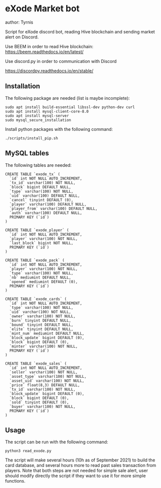 # eXode Market bot
author: Tyrnis 

Script for eXode discord bot, reading Hive blockchain and sending market alert on Discord.

Use BEEM in order to read Hive blockchain:
https://beem.readthedocs.io/en/latest/

Use discord.py in order to communication with Discord

https://discordpy.readthedocs.io/en/stable/

## Installation

The following package are needed (list is maybe incomplete):
```
sudo apt install build-essential libssl-dev python-dev curl
sudo apt install mysql-client-core-8.0
sudo apt install mysql-server
sudo mysql_secure_installation
```

Install python packages with the following command: 
```
./scripts/install_pip.sh 
```

## MySQL tables

The following tables are needed:

```
CREATE TABLE `exode_tx` (
  `id` int NOT NULL AUTO_INCREMENT,
  `tx_id` varchar(100) NOT NULL,
  `block` bigint DEFAULT NULL,
  `type` varchar(100) NOT NULL,
  `uid` varchar(100) DEFAULT NULL,
  `cancel` tinyint DEFAULT (0),
  `player` varchar(100) DEFAULT NULL,
  `player_from` varchar(100) DEFAULT NULL,
  `auth` varchar(100) DEFAULT NULL,
  PRIMARY KEY (`id`)
)
```

```
CREATE TABLE `exode_player` (
  `id` int NOT NULL AUTO_INCREMENT,
  `player` varchar(100) NOT NULL,
  `last_block` bigint NOT NULL,
  PRIMARY KEY (`id`)
)
```

```
CREATE TABLE `exode_pack` (
  `id` int NOT NULL AUTO_INCREMENT,
  `player` varchar(100) NOT NULL,
  `type` varchar(100) NOT NULL,
  `nb` mediumint DEFAULT NULL,
  `opened` mediumint DEFAULT (0),
  PRIMARY KEY (`id`)
)
```

```
CREATE TABLE `exode_cards` (
  `id` int NOT NULL AUTO_INCREMENT,
  `type` varchar(100) NOT NULL,
  `uid` varchar(100) NOT NULL,
  `owner` varchar(100) NOT NULL,
  `burn` tinyint DEFAULT NULL,
  `bound` tinyint DEFAULT NULL,
  `elite` tinyint DEFAULT NULL,
  `mint_num` mediumint DEFAULT NULL,
  `block_update` bigint DEFAULT (0),
  `block` bigint DEFAULT (0),
  `minter` varchar(100) NOT NULL,
  PRIMARY KEY (`id`)
)
```

```
CREATE TABLE `exode_sales` (
  `id` int NOT NULL AUTO_INCREMENT,
  `seller` varchar(100) NOT NULL,
  `asset_type` varchar(100) NOT NULL,
  `asset_uid` varchar(100) NOT NULL,
  `price` float(8,3) DEFAULT NULL,
  `tx_id` varchar(100) NOT NULL,
  `block_update` bigint DEFAULT (0),
  `block` bigint DEFAULT (0),
  `sold` tinyint DEFAULT (0),
  `buyer` varchar(100) NOT NULL,
  PRIMARY KEY (`id`)
)
```


## Usage

The script can be run with the following command:

```
python3 read_exode.py
```

The script will make several hours (10h as of September 2021) to build the card database, and several hours more to read past sales transaction from players. 
Note that both steps are not needed for simple sale alert, user should modify directly the script if they want to use it for more simple functions. 




